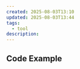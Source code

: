 ```yaml
---
created: 2025-08-03T13:10
updated: 2025-08-03T13:44
tags:
  - tool
description: 
---
```





## Code Example

```python

